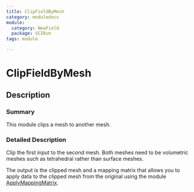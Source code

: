 ```yaml
---
title: ClipFieldByMesh
category: moduledocs
module:
  category: NewField
  package: SCIRun
tags: module

---
```


# ClipFieldByMesh

## Description

### Summary

This module clips a mesh to another mesh.

### Detailed Description

Clip the first input to the second mesh. Both meshes need to be volumetric meshes such as tetrahedral rather than surface meshes.

The output is the clipped mesh and a mapping matrix that allows you to apply data to the clipped mesh from the original using the module [ApplyMappingMatrix](applymappingmatrix).
